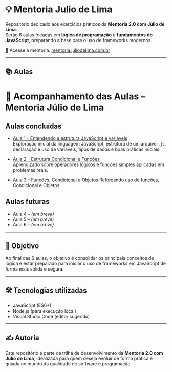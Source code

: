 # 💡 Mentoria Julio de Lima

Repositório dedicado aos exercícios práticos da **Mentoria 2.0 com Júlio de Lima**.  
Serão 6 aulas focadas em **lógica de programação** e **fundamentos do JavaScript**, preparando a base para o uso de frameworks modernos.

🔗 Acesse a mentoria: [mentoria.juliodelima.com.br](https://mentoria.juliodelima.com.br/)

---

## 📚 Aulas
# 📘 Acompanhamento das Aulas – Mentoria Júlio de Lima

## Aulas concluídas

- [Aula 1 – Entendendo a estrutura JavaScript e variáveis](lessons/aula1.md)  
  Exploração inicial da linguagem JavaScript, estrutura de um arquivo `.js`, declaração e uso de variáveis, tipos de dados e boas práticas iniciais.

- [Aula 2 – Estrutura Condicional e Funções](lessons/aula2.md)  
  Aprendizado sobre operadores lógicos e funções simples aplicadas em problemas reais.

- [Aula 3 – Funções, Condicional e Objetos](lessons/aula3.md)
  Reforçando uso de funções, Condicional e Objetos

## Aulas futuras
- Aula 4 – *(em breve)*
- Aula 5 – *(em breve)*
- Aula 6 – *(em breve)*


---

## 🚀 Objetivo

Ao final das 6 aulas, o objetivo é consolidar os principais conceitos de lógica e estar preparado para iniciar o uso de frameworks em JavaScript de forma mais sólida e segura.

---

## 🛠️ Tecnologias utilizadas

- JavaScript (ES6+)
- Node.js (para execução local)
- Visual Studio Code (editor sugerido)

---

## ✍️ Autoria

Este repositório é parte da trilha de desenvolvimento da **Mentoria 2.0 com Júlio de Lima**, idealizada para quem deseja evoluir de forma prática e guiada no mundo da qualidade de software e programação.



